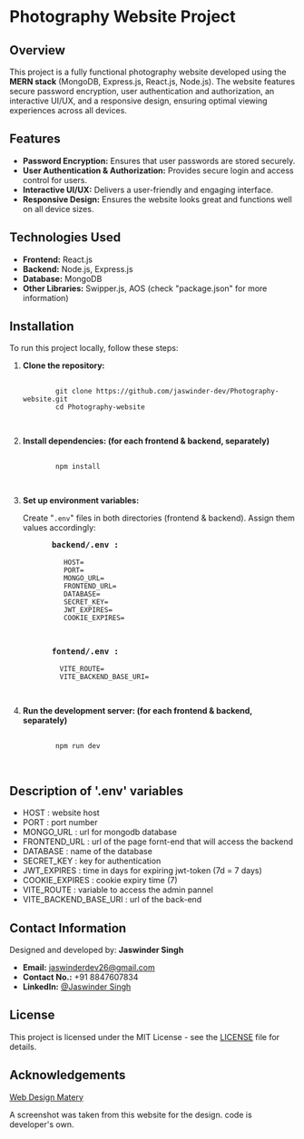 # Photography Website Project

## Overview
<p>This project is a fully functional photography website developed using the <strong>MERN stack</strong> (MongoDB, Express.js, React.js, Node.js). The website features secure password encryption, user authentication and authorization, an interactive UI/UX, and a responsive design, ensuring optimal viewing experiences across all devices.</p>

## Features
<ul>
  <li><b>Password Encryption:</b> Ensures that user passwords are stored securely.</li>
  <li><b>User Authentication & Authorization:</b> Provides secure login and access control for users.</li>
  <li><b>Interactive UI/UX:</b> Delivers a user-friendly and engaging interface.</li>
  <li><b>Responsive Design:</b> Ensures the website looks great and functions well on all device sizes.</li>
</ul>

## Technologies Used
<ul>
  <li><b>Frontend:</b> React.js</li>
  <li><b>Backend:</b> Node.js, Express.js</li>
  <li><b>Database:</b> MongoDB</li>
  <li><b>Other Libraries:</b> Swipper.js, AOS (check "package.json" for more information)</li>
</ul>

## Installation

<p>To run this project locally, follow these steps:</p>

<ol>
  <li><b>Clone the repository:</b>
    <pre>
      <code>
        git clone https://github.com/jaswinder-dev/Photography-website.git
        cd Photography-website
      </code>
    </pre>
  </li>

  <li><b>Install dependencies: (for each frontend & backend, separately)</b>
    <pre>
      <code>
        npm install
      </code>
    </pre>
  </li>

  <li><b>Set up environment variables:</b> 
    <p>Create "<code>.env</code>" files in both directories (frontend & backend). Assign them values accordingly:</p>
    <pre>
      <b>backend/.env :</b>
      <code>
          HOST=
          PORT=
          MONGO_URL=
          FRONTEND_URL=
          DATABASE=
          SECRET_KEY=
          JWT_EXPIRES=
          COOKIE_EXPIRES=
      </code>
    </pre>
    <pre>
      <b>fontend/.env :</b>
      <code>
         VITE_ROUTE=
         VITE_BACKEND_BASE_URI=
      </code>
    </pre>
  </li>

  <li><b>Run the development server: (for each frontend & backend, separately)</b>
    <pre>
      <code>
        npm run dev
      </code>
    </pre>
  </li>

</ol>

## Description of '.env' variables
<ul>
  <li>HOST : website host</li>
  <li>PORT : port number</li>
  <li>MONGO_URL : url for mongodb database</li>
  <li>FRONTEND_URL : url of the page fornt-end that will access the backend</li>
  <li>DATABASE : name of the database</li>
  <li>SECRET_KEY : key for authentication</li>
  <li>JWT_EXPIRES : time in days for expiring jwt-token (7d = 7 days)</li>
  <li>COOKIE_EXPIRES : cookie expiry time (7)</li>
  <li>VITE_ROUTE : variable to access the admin pannel</li>
  <li>VITE_BACKEND_BASE_URI : url of the back-end</li>
</ul>

## Contact Information
<p>Designed and developed by: <strong>Jaswinder Singh</strong></p>

<ul>
  <li><b>Email:</b> <a href="mailto:jaswinderdev26@gmail.com">jaswinderdev26@gmail.com</a></li>
  <li><b>Contact No.:</b> +91 8847607834</li>
  <li><b>LinkedIn:</b> <a href="https://linkedin.com/in/jaswinder-singh-68a67b2b0/">@Jaswinder Singh</a></li>
</ul>

## License
<p>This project is licensed under the MIT License - see the <a href="LICENSE">LICENSE</a> file for details.</p>

## Acknowledgements
<p><a href="https://youtu.be/RzHXy0uj6Cs?si=bTNrldb2XDXdH6i_">Web Design Matery</a></p>
<p>A screenshot was taken from this website for the design. code is developer's own.</p>

